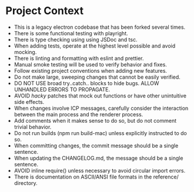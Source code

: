 # Project Context

- This is a legacy electron codebase that has been forked several times.
- There is some functional testing with playright.
- There is type checking using using JSDoc and tsc.
- When adding tests, operate at the highest level possible and avoid mocking.
- There is linting and formatting with eslint and prettier.
- Manual smoke testing will be used to verify behavior and fixes.
- Follow existing project conventions when adding new features.
- Do not make large, sweeping changes that cannot be easily verified.
- DO NOT USE broad try..catch.. blocks to hide bugs. ALLOW UNHANDLED ERRORS TO PROPAGATE.
- AVOID _hacky_ patches that mock out functions or have other unintuitive side effects.
- When changes involve ICP messages, carefully consider the interaction between the main process and the renderer process.
- Add comments when it makes sense to do so, but do not comment trivial behavior.
- Do not run builds (npm run build-mac) unless explicitly instructed to do so.
- When committing changes, the commit message should be a single sentence.
- When updating the CHANGELOG.md, the message should be a single sentence.
- AVOID inline require() unless necessary to avoid circular import errors.
- There is documentation on ASCII/ANSI file formats in the reference/ directory.

